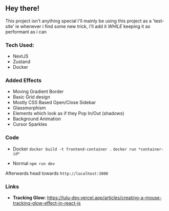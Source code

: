 ## Hey there!

This project isn't anything special
I'll mainly be using this project as a 'test-site'
ie whenever i find some new trick, i'll add it *WHILE* keeping it as performant as i can

### Tech Used:
 - NextJS
 - Zustand
 - Docker

### Added Effects
 - Moving Gradient Border
 - Basic Grid design
 - Mostly CSS Based Open/Close Sidebar
 - Glassmorphism
 - Elements which look as if they Pop In/Out (shadows)
 - Background Animation
 - Cursor Sparkles

### Code
 - Docker
    `docker build -t frontend-container .`
    `docker run *container-id*`

 - Normal
    `npm run dev`

Afterwards head towards `http://localhost:3000`

### Links
 - **Tracking Glow:**  https://lulu-dev.vercel.app/articles/creating-a-mouse-tracking-glow-effect-in-react-js
